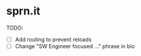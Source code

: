 # sprn.it

TODO:

- [ ] Add routing to prevent reloads
- [ ] Change "SW Engineer focused ..." phrase in bio
